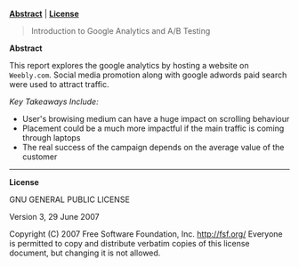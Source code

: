 **[Abstract](#abstract)** |
**[License](#license)** 

> Introduction to Google Analytics and A/B Testing

**Abstract**

This report explores the google analytics by hosting a website on `Weebly.com`. Social media promotion along with google adwords paid search were used to attract traffic.

*Key Takeaways Include:*

* User's browising medium can have a huge impact on scrolling behaviour
* Placement could be a much more impactful if the main traffic is coming through laptops
* The real success of the campaign depends on the average value of the customer

---

**License**

GNU GENERAL PUBLIC LICENSE

Version 3, 29 June 2007


Copyright (C) 2007 Free Software Foundation, Inc. <http://fsf.org/>
Everyone is permitted to copy and distribute verbatim copies
of this license document, but changing it is not allowed.


